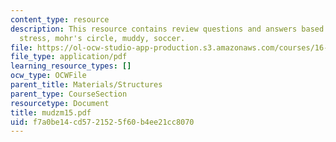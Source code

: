 ```yaml
---
content_type: resource
description: This resource contains review questions and answers based on principle
  stress, mohr's circle, muddy, soccer.
file: https://ol-ocw-studio-app-production.s3.amazonaws.com/courses/16-01-unified-engineering-i-ii-iii-iv-fall-2005-spring-2006/f7a0be14cd5721525f60b4ee21cc8070_mudzm15.pdf
file_type: application/pdf
learning_resource_types: []
ocw_type: OCWFile
parent_title: Materials/Structures
parent_type: CourseSection
resourcetype: Document
title: mudzm15.pdf
uid: f7a0be14-cd57-2152-5f60-b4ee21cc8070
---
```

